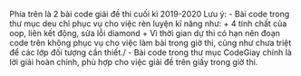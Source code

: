 Phía trên là 2 bài code giải đề thi cuối kì 2019-2020
Lưu ý: 
    - Bài code trong thư mục deu chỉ phục vụ cho việc rèn luyện kĩ năng như:
        + 4 tính chất của oop, liên kết động, sửa lỗi diamond
	      + Vì thời gian dự thi có hạn nên đoạn code trên không phục vụ cho
	        việc làm bài trong giờ thi, cũng như chưa triệt để các lớp đối tượng cần thiết./ 
    - Bài code trong thư mục CodeGiay chính là lời giải hoàn chỉnh, phù hợp cho việc giải đề trên giấy trong giờ thi.
      
